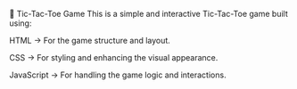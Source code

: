 🎯 Tic-Tac-Toe Game
This is a simple and interactive Tic-Tac-Toe game built using:

HTML → For the game structure and layout.

CSS → For styling and enhancing the visual appearance.

JavaScript → For handling the game logic and interactions.
